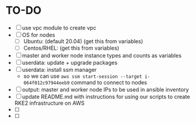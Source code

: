 # TO-DO

- [ ] use vpc module to create vpc
- [ ] OS for nodes
    - [ ] Ubuntu:  (default 20.04) (get this from variables)
    - [ ] Centos/RHEL: (get this from variables)
- [ ] master and worker node instance types and counts as variables
- [ ] userdata: update + upgrade packages
- [ ] userdata: install ssm manager 
    - so we can use `aws ssm start-session --target i-064f012c97944eeb9` command to connect to nodes
- [ ] output: master and worker node IPs to be used in ansible inventory
- [ ] update README.md with instructions for using our scripts to create RKE2 infrastructure on AWS 
- [ ] 
- [ ] 
